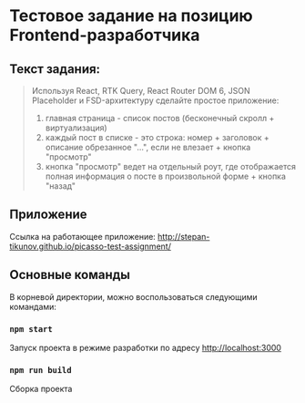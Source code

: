 # Тестовое задание на позицию Frontend-разработчика

## Текст задания:

>Используя React, RTK Query, React Router DOM 6, JSON Placeholder и FSD-архитектуру сделайте простое приложение:
>1. главная страница - список постов (бесконечный скролл + виртуализация)
>2. каждый пост в списке - это строка: номер + заголовок + описание обрезанное "...", если не влезает + кнопка "просмотр"
>3. кнопка "просмотр" ведет на отдельный роут, где отображается полная информация о посте в произвольной форме + кнопка "назад"

## Приложение
Ссылка на работающее приложение: http://stepan-tikunov.github.io/picasso-test-assignment/

## Основные команды

В корневой директории, можно воспользоваться следующими командами:

### `npm start`

Запуск проекта в режиме разработки по адресу [http://localhost:3000](http://localhost:3000)

### `npm run build`

Сборка проекта
